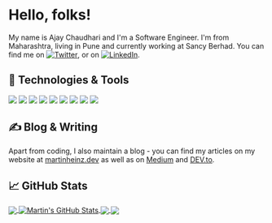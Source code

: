 # Hello, folks! 

My name is Ajay Chaudhari and I'm a Software Engineer. I'm from Maharashtra, living in Pune and currently working at Sancy Berhad. You can find me on [![Twitter][1.2]][1],  or on [![LinkedIn][3.2]][3].

## 🔧 Technologies & Tools
![](https://img.shields.io/badge/Code-JavaScript-informational?style=flat&logo=javascript&logoColor=white&color=2bbc8a)
![](https://img.shields.io/badge/Code-HTML-informational?style=flat&logo=cmake&logoColor=white&color=2bbc8a)
![](https://img.shields.io/badge/Code-CSS-informational?style=flat&logo=css&logoColor=white&color=2bbc8a)
![](https://img.shields.io/badge/Version-Control-Git-informational?style=flat&logo=git&logoColor=white&color=2bbc8a)
![](https://img.shields.io/badge/Database-SQL-informational?style=flat&logo=sql&logoColor=white&color=2bbc8a)
![](https://img.shields.io/badge/Library-React.js-informational?style=flat&logo=React.js&logoColor=white&color=2bbc8a)
![](https://img.shields.io/badge/Library-Node.js-informational?style=flat&logo=Node.js&logoColor=white&color=2bbc8a)
![](https://img.shields.io/badge/Library-Express.js-informational?style=flat&logo=Express.js&logoColor=white&color=2bbc8a)
![](https://img.shields.io/badge/Database-MongoDB-informational?style=flat&logo=mongoDB&logoColor=white&color=2bbc8a)

## &#x270d; Blog & Writing

Apart from coding, I also maintain a blog - you can find my articles on my website at [martinheinz.dev](https://archaudhari.dev/) as well as on [Medium](https://medium.com/@archaudhari) and [DEV.to](https://dev.to/archaudhari).

## &#x1f4c8; GitHub Stats

<a href="https://github.com/archaudhari/archaudhari">
  <img align="center" src="https://github-readme-stats.vercel.app/api/top-langs/?username=MartinHeinz&hide=java,html,tex&title_color=ffffff&text_color=c9cacc&icon_color=2bbc8a&bg_color=1d1f21&langs_count=3" />
</a>
<a href="https://github.com/archaudhari/archaudhari">
  <img align="center" src="https://github-readme-stats.vercel.app/api?username=MartinHeinz&show_icons=true&line_height=27&count_private=true&title_color=ffffff&text_color=c9cacc&icon_color=2bbc8a&bg_color=1d1f21" alt="Martin's GitHub Stats" />
</a>

<a href="https://github.com/archaudhari/Slack_Clone">
  <img align="center" src="https://github-readme-stats.vercel.app/api/pin/?username=archaudhari&repo=Slack_Clone&title_color=ffffff&text_color=c9cacc&icon_color=2bbc8a&bg_color=1d1f21" />
</a>


<a href="https://github.com/archaudhari/LocalMart">
  <img align="center" src="https://github-readme-stats.vercel.app/api/pin/?username=archaudhari&repo=LocalMart&title_color=ffffff&text_color=c9cacc&icon_color=2bbc8a&bg_color=1d1f21" />
</a>    

<!-- links to social media icons -->

<!-- icons with padding -->

[1.1]: http://i.imgur.com/tXSoThF.png (twitter icon with padding)
[2.1]: http://i.imgur.com/0o48UoR.png (github icon with padding)

<!-- icons without padding -->

[1.2]: http://i.imgur.com/wWzX9uB.png (twitter icon without padding)
[2.2]: http://i.imgur.com/9I6NRUm.png (github icon without padding)
[3.2]: https://raw.githubusercontent.com/MartinHeinz/MartinHeinz/master/linkedin-3-16.png (LinkedIn icon without padding)


<!-- links to your social media accounts -->

[1]: https://twitter.com/archaudhari98
[2]: https://github.com/archaudhari
[3]: https://www.linkedin.com/in/ajay-chaudhari-77a172205/


<!-- Resources -->
<!-- Icons: https://simpleicons.org/ -->
<!-- GitHub Stats: https://github.com/anuraghazra/github-readme-stats -->
<!-- Emojis: https://emojipedia.org/emoji/ -->
<!-- HTML Emojis: https://www.fileformat.info/index.htm -->
<!-- Shields: https://shields.io/ -->
<!-- Awesome GitHub Profile README: https://github.com/abhisheknaiidu/awesome-github-profile-readme -->

